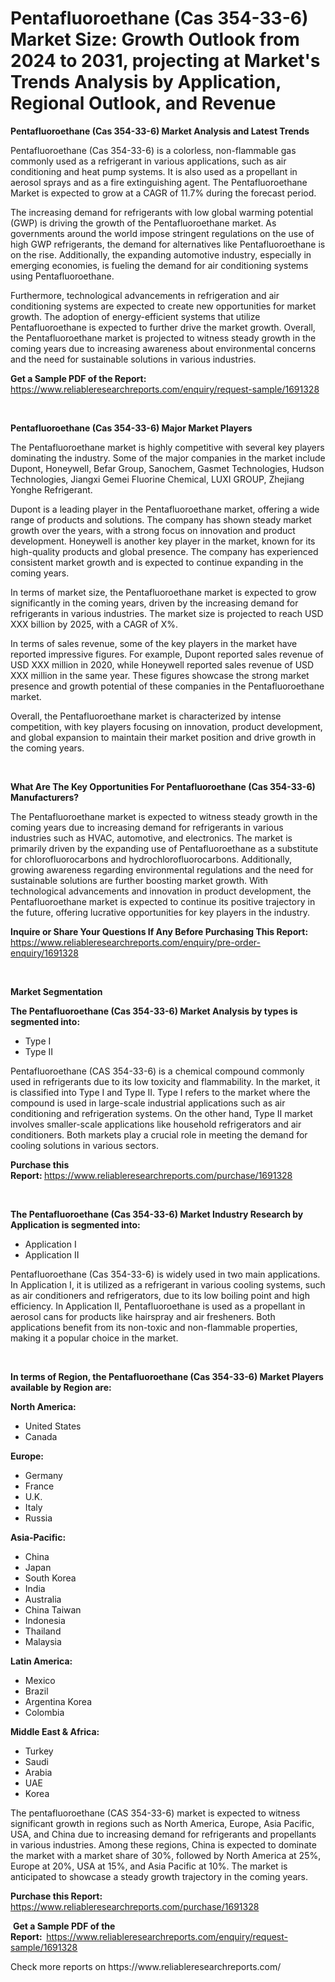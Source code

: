 <p><h1>Pentafluoroethane (Cas 354-33-6) Market Size: Growth Outlook from 2024 to 2031, projecting at Market's Trends Analysis by Application, Regional Outlook, and Revenue</h1></p><p><strong>Pentafluoroethane (Cas 354-33-6) Market Analysis and Latest Trends</strong></p>
<p><p>Pentafluoroethane (Cas 354-33-6) is a colorless, non-flammable gas commonly used as a refrigerant in various applications, such as air conditioning and heat pump systems. It is also used as a propellant in aerosol sprays and as a fire extinguishing agent. The Pentafluoroethane Market is expected to grow at a CAGR of 11.7% during the forecast period.</p><p>The increasing demand for refrigerants with low global warming potential (GWP) is driving the growth of the Pentafluoroethane market. As governments around the world impose stringent regulations on the use of high GWP refrigerants, the demand for alternatives like Pentafluoroethane is on the rise. Additionally, the expanding automotive industry, especially in emerging economies, is fueling the demand for air conditioning systems using Pentafluoroethane.</p><p>Furthermore, technological advancements in refrigeration and air conditioning systems are expected to create new opportunities for market growth. The adoption of energy-efficient systems that utilize Pentafluoroethane is expected to further drive the market growth. Overall, the Pentafluoroethane market is projected to witness steady growth in the coming years due to increasing awareness about environmental concerns and the need for sustainable solutions in various industries.</p></p>
<p><strong>Get a Sample PDF of the Report:&nbsp;</strong> <a href="https://www.reliableresearchreports.com/enquiry/request-sample/1691328">https://www.reliableresearchreports.com/enquiry/request-sample/1691328</a></p>
<p>&nbsp;</p>
<p><strong>Pentafluoroethane (Cas 354-33-6) Major Market Players</strong></p>
<p><p>The Pentafluoroethane market is highly competitive with several key players dominating the industry. Some of the major companies in the market include Dupont, Honeywell, Befar Group, Sanochem, Gasmet Technologies, Hudson Technologies, Jiangxi Gemei Fluorine Chemical, LUXI GROUP, Zhejiang Yonghe Refrigerant.</p><p>Dupont is a leading player in the Pentafluoroethane market, offering a wide range of products and solutions. The company has shown steady market growth over the years, with a strong focus on innovation and product development. Honeywell is another key player in the market, known for its high-quality products and global presence. The company has experienced consistent market growth and is expected to continue expanding in the coming years.</p><p>In terms of market size, the Pentafluoroethane market is expected to grow significantly in the coming years, driven by the increasing demand for refrigerants in various industries. The market size is projected to reach USD XXX billion by 2025, with a CAGR of X%.</p><p>In terms of sales revenue, some of the key players in the market have reported impressive figures. For example, Dupont reported sales revenue of USD XXX million in 2020, while Honeywell reported sales revenue of USD XXX million in the same year. These figures showcase the strong market presence and growth potential of these companies in the Pentafluoroethane market.</p><p>Overall, the Pentafluoroethane market is characterized by intense competition, with key players focusing on innovation, product development, and global expansion to maintain their market position and drive growth in the coming years.</p></p>
<p>&nbsp;</p>
<p><strong>What Are The Key Opportunities For Pentafluoroethane (Cas 354-33-6) Manufacturers?</strong></p>
<p><p>The Pentafluoroethane market is expected to witness steady growth in the coming years due to increasing demand for refrigerants in various industries such as HVAC, automotive, and electronics. The market is primarily driven by the expanding use of Pentafluoroethane as a substitute for chlorofluorocarbons and hydrochlorofluorocarbons. Additionally, growing awareness regarding environmental regulations and the need for sustainable solutions are further boosting market growth. With technological advancements and innovation in product development, the Pentafluoroethane market is expected to continue its positive trajectory in the future, offering lucrative opportunities for key players in the industry.</p></p>
<p><strong>Inquire or Share Your Questions If Any Before Purchasing This Report:</strong> <a href="https://www.reliableresearchreports.com/enquiry/pre-order-enquiry/1691328">https://www.reliableresearchreports.com/enquiry/pre-order-enquiry/1691328</a></p>
<p>&nbsp;</p>
<p><strong>Market Segmentation</strong></p>
<p><strong>The Pentafluoroethane (Cas 354-33-6) Market Analysis by types is segmented into:</strong></p>
<p><ul><li>Type I</li><li>Type II</li></ul></p>
<p><p>Pentafluoroethane (CAS 354-33-6) is a chemical compound commonly used in refrigerants due to its low toxicity and flammability. In the market, it is classified into Type I and Type II. Type I refers to the market where the compound is used in large-scale industrial applications such as air conditioning and refrigeration systems. On the other hand, Type II market involves smaller-scale applications like household refrigerators and air conditioners. Both markets play a crucial role in meeting the demand for cooling solutions in various sectors.</p></p>
<p><strong>Purchase this Report:&nbsp;</strong><a href="https://www.reliableresearchreports.com/purchase/1691328">https://www.reliableresearchreports.com/purchase/1691328</a></p>
<p>&nbsp;</p>
<p><strong>The Pentafluoroethane (Cas 354-33-6) Market Industry Research by Application is segmented into:</strong></p>
<p><ul><li>Application I</li><li>Application II</li></ul></p>
<p><p>Pentafluoroethane (Cas 354-33-6) is widely used in two main applications. In Application I, it is utilized as a refrigerant in various cooling systems, such as air conditioners and refrigerators, due to its low boiling point and high efficiency. In Application II, Pentafluoroethane is used as a propellant in aerosol cans for products like hairspray and air fresheners. Both applications benefit from its non-toxic and non-flammable properties, making it a popular choice in the market.</p></p>
<p>&nbsp;</p>
<p><strong>In terms of Region, the Pentafluoroethane (Cas 354-33-6) Market Players available by Region are:</strong></p>
<p>
    <p> <strong> North America: </strong>
        <ul>
            <li>United States</li>
            <li>Canada</li>
        </ul>
        </p> 
    <p> <strong> Europe: </strong>
        <ul>
            <li>Germany</li>
            <li>France</li>
            <li>U.K.</li>
            <li>Italy</li>
            <li>Russia</li>
        </ul>
        </p> 
    <p> <strong> Asia-Pacific: </strong>
        <ul>
            <li>China</li>
            <li>Japan</li>
            <li>South Korea</li>
            <li>India</li>
            <li>Australia</li>
            <li>China Taiwan</li>
            <li>Indonesia</li>
            <li>Thailand</li>
            <li>Malaysia</li>
        </ul>
        </p> 
    <p> <strong> Latin America: </strong>
        <ul>
            <li>Mexico</li>
            <li>Brazil</li>
            <li>Argentina Korea</li>
            <li>Colombia</li>
        </ul>
        </p> 
    <p> <strong> Middle East & Africa: </strong>
        <ul>
            <li>Turkey</li>
            <li>Saudi</li>
            <li>Arabia</li>
            <li>UAE</li>
            <li>Korea</li>
        </ul>
    </p>
    </p>
<p><p>The pentafluoroethane (CAS 354-33-6) market is expected to witness significant growth in regions such as North America, Europe, Asia Pacific, USA, and China due to increasing demand for refrigerants and propellants in various industries. Among these regions, China is expected to dominate the market with a market share of 30%, followed by North America at 25%, Europe at 20%, USA at 15%, and Asia Pacific at 10%. The market is anticipated to showcase a steady growth trajectory in the coming years.</p></p>
<p><strong>Purchase this Report: </strong><a href="https://www.reliableresearchreports.com/purchase/1691328">https://www.reliableresearchreports.com/purchase/1691328</a></p>
<p>&nbsp;<strong>Get a Sample PDF of the Report:&nbsp;&nbsp;</strong><a href="https://www.reliableresearchreports.com/enquiry/request-sample/1691328">https://www.reliableresearchreports.com/enquiry/request-sample/1691328</a></p>
<p><strong></strong></p>
<p>Check more reports on https://www.reliableresearchreports.com/</p>